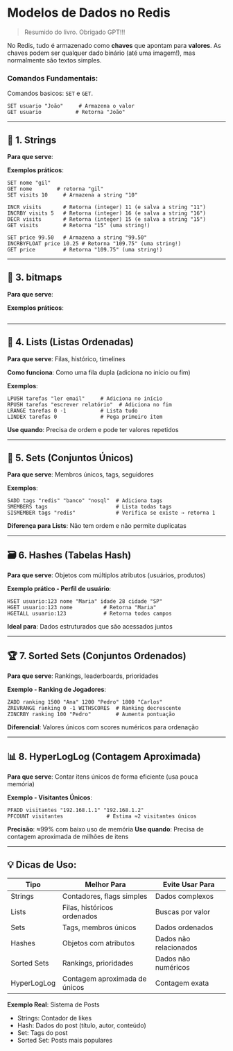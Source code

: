 # Modelos de Dados no Redis

> Resumido do livro.
> Obrigado GPT!!!

No Redis, tudo é armazenado como **chaves** que apontam para **valores**.
As chaves podem ser qualquer dado binário (até uma imagem!), mas normalmente são textos simples.

### Comandos Fundamentais:

Comandos basicos: `SET` e `GET`.

```redis
SET usuario "João"     # Armazena o valor
GET usuario           # Retorna "João"
```

---

## 🧵 1. Strings

**Para que serve**: 

**Exemplos práticos**:
```redis
SET nome "gil"
GET nome        # retorna "gil"
SET visits 10     # Armazena a string "10"

INCR visits       # Retorna (integer) 11 (e salva a string "11")
INCRBY visits 5   # Retorna (integer) 16 (e salva a string "16")
DECR visits       # Retorna (integer) 15 (e salva a string "15")
GET visits        # Retorna "15" (uma string!)

SET price 99.50   # Armazena a string "99.50"
INCRBYFLOAT price 10.25 # Retorna "109.75" (uma string!)
GET price         # Retorna "109.75" (uma string!)
```

---

## 🧵 3. bitmaps

**Para que serve**: 

**Exemplos práticos**:

```redis

```

---

## 📃 4. Lists (Listas Ordenadas)
**Para que serve**: Filas, histórico, timelines

**Como funciona**: Como uma fila dupla (adiciona no início ou fim)

**Exemplos**:
```redis
LPUSH tarefas "ler email"     # Adiciona no início
RPUSH tarefas "escrever relatório"  # Adiciona no fim
LRANGE tarefas 0 -1           # Lista tudo
LINDEX tarefas 0              # Pega primeiro item
```

**Use quando**: Precisa de ordem e pode ter valores repetidos

---

## 🎯 5. Sets (Conjuntos Únicos)
**Para que serve**: Membros únicos, tags, seguidores

**Exemplos**:
```redis
SADD tags "redis" "banco" "nosql"  # Adiciona tags
SMEMBERS tags                      # Lista todas tags
SISMEMBER tags "redis"             # Verifica se existe → retorna 1
```

**Diferença para Lists**: Não tem ordem e não permite duplicatas

---

## 🗃️ 6. Hashes (Tabelas Hash)
**Para que serve**: Objetos com múltiplos atributos (usuários, produtos)

**Exemplo prático - Perfil de usuário**:
```redis
HSET usuario:123 nome "Maria" idade 28 cidade "SP"
HGET usuario:123 nome          # Retorna "Maria"
HGETALL usuario:123            # Retorna todos campos
```

**Ideal para**: Dados estruturados que são acessados juntos

---

## 🏆 7. Sorted Sets (Conjuntos Ordenados)
**Para que serve**: Rankings, leaderboards, prioridades

**Exemplo - Ranking de Jogadores**:
```redis
ZADD ranking 1500 "Ana" 1200 "Pedro" 1800 "Carlos"
ZREVRANGE ranking 0 -1 WITHSCORES  # Ranking decrescente
ZINCRBY ranking 100 "Pedro"        # Aumenta pontuação
```

**Diferencial**: Valores únicos com scores numéricos para ordenação

---

## 📊 8. HyperLogLog (Contagem Aproximada)
**Para que serve**: Contar itens únicos de forma eficiente (usa pouca memória)

**Exemplo - Visitantes Únicos**:
```redis
PFADD visitantes "192.168.1.1" "192.168.1.2"
PFCOUNT visitantes              # Estima ≈2 visitantes únicos
```

**Precisão**: ≈99% com baixo uso de memória
**Use quando**: Precisa de contagem aproximada de milhões de itens

---

## 💡 Dicas de Uso:

| Tipo         | Melhor Para                          | Evite Usar Para          |
|--------------|--------------------------------------|--------------------------|
| Strings      | Contadores, flags simples           | Dados complexos          |
| Lists        | Filas, históricos ordenados         | Buscas por valor         |
| Sets         | Tags, membros únicos                | Dados ordenados          |
| Hashes       | Objetos com atributos               | Dados não relacionados   |
| Sorted Sets  | Rankings, prioridades               | Dados não numéricos      |
| HyperLogLog  | Contagem aproximada de únicos       | Contagem exata           |

**Exemplo Real**: Sistema de Posts
- Strings: Contador de likes
- Hash: Dados do post (título, autor, conteúdo)
- Set: Tags do post
- Sorted Set: Posts mais populares